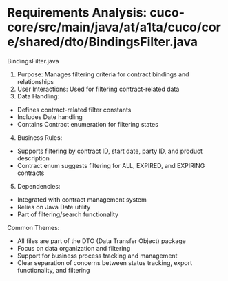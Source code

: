 # Requirements Analysis: cuco-core/src/main/java/at/a1ta/cuco/core/shared/dto/BindingsFilter.java

BindingsFilter.java
1. Purpose: Manages filtering criteria for contract bindings and relationships
2. User Interactions: Used for filtering contract-related data
3. Data Handling:
- Defines contract-related filter constants
- Includes Date handling
- Contains Contract enumeration for filtering states
4. Business Rules:
- Supports filtering by contract ID, start date, party ID, and product description
- Contract enum suggests filtering for ALL, EXPIRED, and EXPIRING contracts
5. Dependencies:
- Integrated with contract management system
- Relies on Java Date utility
- Part of filtering/search functionality

Common Themes:
- All files are part of the DTO (Data Transfer Object) package
- Focus on data organization and filtering
- Support for business process tracking and management
- Clear separation of concerns between status tracking, export functionality, and filtering